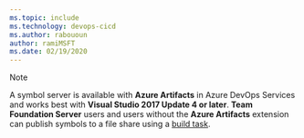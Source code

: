 ```yaml
---
ms.topic: include
ms.technology: devops-cicd
ms.author: rabououn
author: ramiMSFT
ms.date: 02/19/2020
---
```


> [!NOTE]
> A symbol server is available with **Azure Artifacts** in Azure DevOps Services and works best with **Visual Studio 2017 Update 4 or later**. **Team Foundation Server** users and users without the **Azure Artifacts** extension can publish symbols to a file share using a [build task](/azure/devops/pipelines/tasks/build/index-sources-publish-symbols).